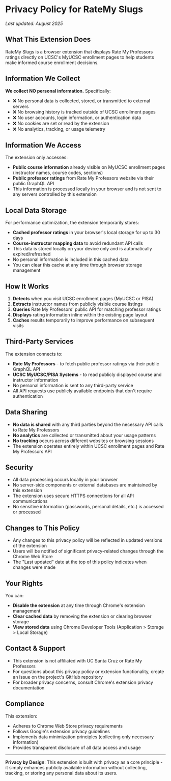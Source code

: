 # Privacy Policy for RateMy Slugs

*Last updated: August 2025*

## What This Extension Does

RateMy Slugs is a browser extension that displays Rate My Professors ratings directly on UCSC's MyUCSC enrollment pages to help students make informed course enrollment decisions.

## Information We Collect

**We collect NO personal information.** Specifically:

- ❌ No personal data is collected, stored, or transmitted to external servers
- ❌ No browsing history is tracked outside of UCSC enrollment pages
- ❌ No user accounts, login information, or authentication data
- ❌ No cookies are set or read by the extension
- ❌ No analytics, tracking, or usage telemetry

## Information We Access

The extension only accesses:

- **Public course information** already visible on MyUCSC enrollment pages (instructor names, course codes, sections)
- **Public professor ratings** from Rate My Professors website via their public GraphQL API
- This information is processed locally in your browser and is not sent to any servers controlled by this extension

## Local Data Storage

For performance optimization, the extension temporarily stores:

- **Cached professor ratings** in your browser's local storage for up to 30 days
- **Course-instructor mapping data** to avoid redundant API calls
- This data is stored locally on your device only and is automatically expired/refreshed
- No personal information is included in this cached data
- You can clear this cache at any time through browser storage management

## How It Works

1. **Detects** when you visit UCSC enrollment pages (MyUCSC or PISA)
2. **Extracts** instructor names from publicly visible course listings
3. **Queries** Rate My Professors' public API for matching professor ratings
4. **Displays** rating information inline within the existing page layout
5. **Caches** results temporarily to improve performance on subsequent visits

## Third-Party Services

The extension connects to:

- **Rate My Professors** - to fetch public professor ratings via their public GraphQL API
- **UCSC MyUCSC/PISA Systems** - to read publicly displayed course and instructor information
- No personal information is sent to any third-party service
- All API requests use publicly available endpoints that don't require authentication

## Data Sharing

- **No data is shared** with any third parties beyond the necessary API calls to Rate My Professors
- **No analytics** are collected or transmitted about your usage patterns
- **No tracking** occurs across different websites or browsing sessions
- The extension operates entirely within UCSC enrollment pages and Rate My Professors API

## Security

- All data processing occurs locally in your browser
- No server-side components or external databases are maintained by this extension
- The extension uses secure HTTPS connections for all API communications
- No sensitive information (passwords, personal details, etc.) is accessed or processed

## Changes to This Policy

- Any changes to this privacy policy will be reflected in updated versions of the extension
- Users will be notified of significant privacy-related changes through the Chrome Web Store
- The "Last updated" date at the top of this policy indicates when changes were made

## Your Rights

You can:
- **Disable the extension** at any time through Chrome's extension management
- **Clear cached data** by removing the extension or clearing browser storage
- **View stored data** using Chrome Developer Tools (Application > Storage > Local Storage)

## Contact & Support

- This extension is not affiliated with UC Santa Cruz or Rate My Professors
- For questions about this privacy policy or extension functionality, create an issue on the project's GitHub repository
- For broader privacy concerns, consult Chrome's extension privacy documentation

## Compliance

This extension:
- Adheres to Chrome Web Store privacy requirements
- Follows Google's extension privacy guidelines
- Implements data minimization principles (collecting only necessary information)
- Provides transparent disclosure of all data access and usage

---

**Privacy by Design**: This extension is built with privacy as a core principle - it simply enhances publicly available information without collecting, tracking, or storing any personal data about its users.
